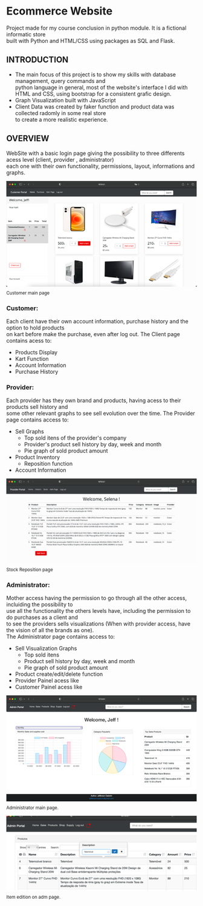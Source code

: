 # Ecommerce Website

 Project made for my course conclusion in python module. It is a fictional informatic store  
 built with Python and HTML/CSS using packages as SQL and Flask.

## INTRODUCTION

* The main focus of this project is to show my skills with database management, query commands and  
python language in general, most of the website's interface I did with  
HTML and CSS, using bootstrap for a consistent grafic design.
* Graph Visualization built with JavaScript
* Client Data was created by faker function and product data was collected radomly in some real store  
to create a more realistic experience.  

## OVERVIEW
WebSite with a basic login page giving the possibility to three differents acess level (client, provider , administrator)  
each one with their own functionality, permissions, layout, informations and graphs.  
  
![store](store.png)  
<sub>Customer main page</sub>  
  
  
### Customer:

  Each client have their own account information, purchase history and the option to hold products  
  on kart before make the purchase, even after log out. The Client page contains acess to:

 * Products Display
 * Kart Function
 * Account Information
 * Purchase History
 
 
### Provider:  
  Each provider has they own brand and products, having acess to their products sell history and  
  some other relevant graphs to see sell evolution over the time. The Provider page contains access to:
  
 * Sell Graphs 
     - Top sold itens of the provider's company
     - Provider's product sell history by day, week and month
     - Pie graph of sold product amount
 * Product Inventory 
     - Reposition function
 * Account Information
  
 ![prov](stock_page.png)  
 <sub>Stock Reposition page</sub> 


### Administrator:    
Mother access having the permission to go through all the other access, incluiding the possibility to  
use all the functionality the others levels have, including the permission to do purchases as a client and  
to see the providers sells visualizations (When with provider access, have the vision of all the brands as one).  
The Administrator page contains access to:  
* Sell Visualization Graphs 
  - Top sold itens 
  - Product sell history by day, week and month
  - Pie graph of sold product amount
* Product create/edit/delete function
* Provider Painel acess like
* Customer Painel acess like  
  
![adm](adm_page.png)  
<sub>Administrator main page.</sub>   
  
  
![change](item_change.png)  
<sub>Item edition on adm page.</sub>   
   
   
   
   
   
   
 
 
 
